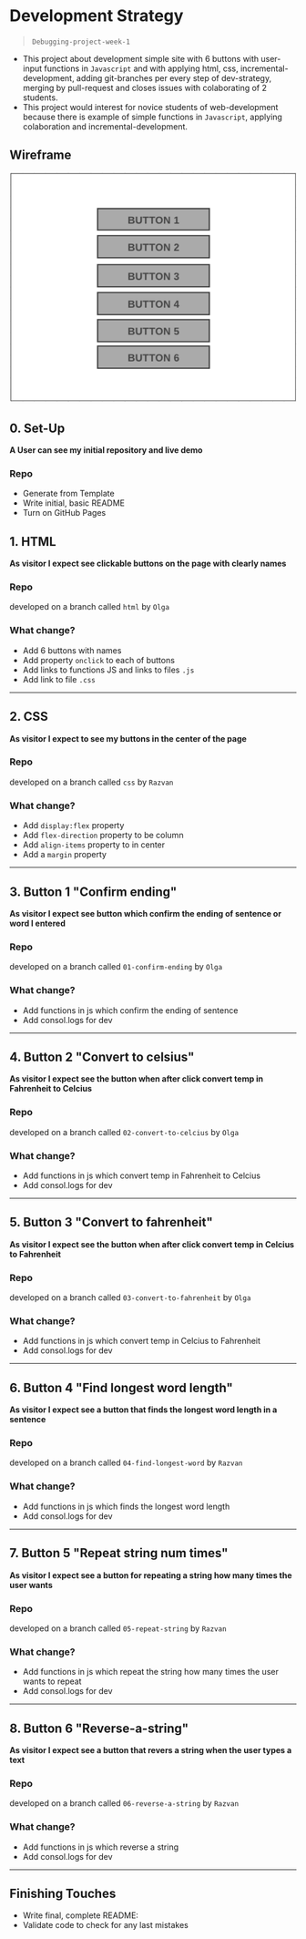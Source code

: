 # Development Strategy

> `Debugging-project-week-1`

- This project about development simple site with 6 buttons with user-input functions in `Javascript` and with applying html, css,  incremental-development, adding git-branches per every step of dev-strategy, merging by pull-request and closes issues with colaborating of 2 students. 
- This project would interest for novice students of web-development because there is example of simple functions in `Javascript`,  applying colaboration and incremental-development.

## Wireframe

![wireframe](./Wireframe.png)

## 0. Set-Up

__A User can see my initial repository and live demo__

### Repo

- Generate from Template
- Write initial, basic README
- Turn on GitHub Pages

## 1. HTML

__As visitor I expect see clickable buttons on the page with clearly names__

### Repo

developed on a branch called `html` by `Olga`

### What change?

- Add 6 buttons with names
- Add property `onclick` to each of buttons
- Add links to functions JS and links to files `.js`
- Add link to file `.css`

----

## 2. CSS

__As visitor I expect to see my buttons in the center of the page__

### Repo

developed on a branch called `css` by `Razvan`


### What change?

- Add `display:flex` property
- Add `flex-direction` property to be column
- Add `align-items`  property to  in center
- Add a `margin` property


----

## 3. Button 1 "Confirm ending"

__As visitor I expect see button which confirm the ending of sentence or word I entered__

### Repo

developed on a branch called `01-confirm-ending` by `Olga`

### What change?

- Add functions in js which confirm the ending of sentence
- Add consol.logs for dev

----

## 4. Button 2 "Convert to celsius"

__As visitor I expect see the button when after click convert temp in Fahrenheit to Celcius__

### Repo

developed on a branch called `02-convert-to-celcius` by `Olga`

### What change?

- Add functions in js which convert temp in Fahrenheit to Celcius
- Add consol.logs for dev

----

## 5. Button 3 "Convert to fahrenheit"

__As visitor I expect see the button when after click convert temp in Celcius to Fahrenheit__

### Repo

developed on a branch called `03-convert-to-fahrenheit` by `Olga`

### What change?

- Add functions in js which convert temp in Celcius to Fahrenheit 
- Add consol.logs for dev

----

## 6. Button 4 "Find longest word length"

__As visitor I expect see a button that finds the longest word length in a sentence__

### Repo

developed on a branch called `04-find-longest-word` by `Razvan`

### What change?

- Add functions in js which finds the longest word length
- Add consol.logs for dev

----

## 7. Button 5 "Repeat string num times"

__As visitor I expect see a button for repeating a string how many times the user wants__

### Repo

developed on a branch called `05-repeat-string` by `Razvan`

### What change?

- Add functions in js which repeat the string how many times the user wants to repeat
- Add consol.logs for dev

----

## 8. Button 6 "Reverse-a-string"

__As visitor I expect see a button that revers a string when the user types a text__

### Repo

developed on a branch called `06-reverse-a-string` by `Razvan`

### What change?

- Add functions in js which reverse a string
- Add consol.logs for dev

----



## Finishing Touches

- Write final, complete README:
- Validate code to check for any last mistakes
